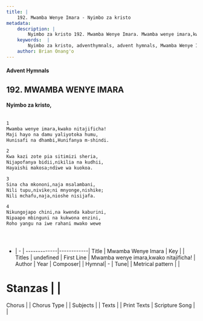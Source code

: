 ```yaml
---
title: |
    192. Mwamba Wenye Imara - Nyimbo za kristo
metadata:
    description: |
        Nyimbo za kristo 192. Mwamba Wenye Imara. Mwamba wenye imara,kwako nitajificha! Maji hayo na damu yaliyotoka humu, Hunisafi na dhambi,Hunifanya m-shindi.  
    keywords:  |
        Nyimbo za kristo, adventhymnals, advent hymnals, Mwamba Wenye Imara, Mwamba wenye imara,kwako nitajificha!. 
    author: Brian Onang'o
---
```


#### Advent Hymnals
## 192. MWAMBA WENYE IMARA
####  Nyimbo za kristo,

```txt

1
Mwamba wenye imara,kwako nitajificha!
Maji hayo na damu yaliyotoka humu,
Hunisafi na dhambi,Hunifanya m-shindi.

2
Kwa kazi zote pia sitimizi sheria,
Nijapofanya bidii,nikilia na kudhii,
Hayaishi makosa;ndiwe wa kuokoa.

3
Sina cha mkononi,naja msalambani,
Nili tupu,nivike;ni mnyonge,nishike;
Nili mchafu,naja,nioshe nisijafa.

4
Nikungojapo chini,na kwenda kaburini,
Nipaapo mbinguni na kukwona enzini,
Roho yangu na iwe rahani mwako wewe





```

- |   -  |
-------------|------------|
Title | Mwamba Wenye Imara |
Key |  |
Titles | undefined |
First Line | Mwamba wenye imara,kwako nitajificha! |
Author | 
Year | 
Composer| |
Hymnal|  - |
Tune|  |
Metrical pattern | |
# Stanzas |  |
Chorus |  |
Chorus Type |  |
Subjects | |
Texts |  |
Print Texts | 
Scripture Song |  |
    
